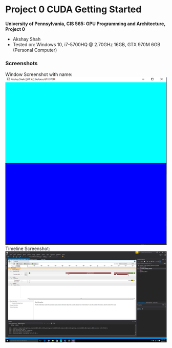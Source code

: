 Project 0 CUDA Getting Started
====================

**University of Pennsylvania, CIS 565: GPU Programming and Architecture, Project 0**

* Akshay Shah
* Tested on: Windows 10, i7-5700HQ @ 2.70GHz 16GB, GTX 970M 6GB (Personal Computer)

### Screenshots

Window Screenshot with name:
![](images/window.png)
Timeline Screenshot:
![](images/timeline.png)

